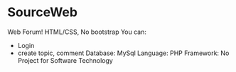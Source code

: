 # SourceWeb
Web Forum! 
HTML/CSS, No bootstrap
You can:
+ Login
+ create topic, comment
Database: MySql
Language: PHP 
Framework: No
Project for Software Technology
